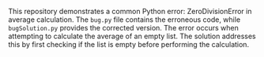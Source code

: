 This repository demonstrates a common Python error: ZeroDivisionError in average calculation.  The `bug.py` file contains the erroneous code, while `bugSolution.py` provides the corrected version. The error occurs when attempting to calculate the average of an empty list.  The solution addresses this by first checking if the list is empty before performing the calculation.